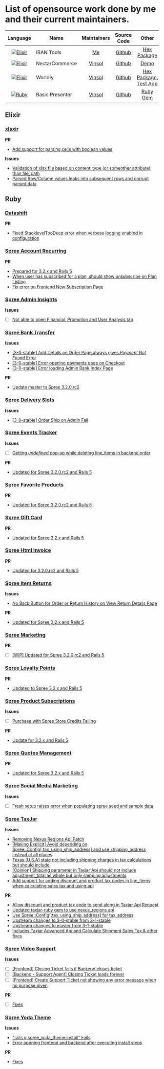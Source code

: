 # List of opensource work done by me and their current maintainers.

| Language | Name | Maintainers | Source Code | Other |
|:-------------:| ------------- |:-------------:| :-----:|:-------------:|
| [![Elixir](http://elixir-lang.org//images/logo/logo.png)](http://elixir-lang.org/) | IBAN Tools | [Me](http://pikender.github.io/resume/) | [Github](https://github.com/pikender/iban_tools) | [Hex Package](https://hex.pm/packages/iban_tools) |
| [![Elixir](http://elixir-lang.org//images/logo/logo.png)](http://elixir-lang.org/) | NectarCommerce | [Vinsol](http://vinsol.com/) | [Github](https://github.com/vinsol/nectarcommerce) | [Demo](https://nectarcommerce-demo.herokuapp.com/) |
| [![Elixir](http://elixir-lang.org//images/logo/logo.png)](http://elixir-lang.org/) | Worldly | [Vinsol](http://vinsol.com/) | [Github](https://github.com/vinsol/worldly) | [Hex Package](https://hex.pm/packages/worldly), [Test App](https://github.com/pikender/worldly_test_app) |
| [![Ruby](https://www.ruby-lang.org/images/header-ruby-logo.png)](https://www.ruby-lang.org/en/) | Basic Presenter | [Vinsol](http://vinsol.com/) | [Github](https://github.com/vinsol/basic_presenter) | [Ruby Gem](https://rubygems.org/gems/basic_presenter) |

## Elixir

### [xlsxir](https://github.com/kennellroxco/xlsxir)

**PR**

- [Add support for parsing cells with boolean values](https://github.com/kennellroxco/xlsxir/pull/32)

**Issues**

- [Validation of xlsx file based on content_type (or someother attribute) than file_path](https://github.com/kennellroxco/xlsxir/issues/33)
- [Parsed Row/Column values leaks into subsequent rows and corrupt parsed data ](https://github.com/kennellroxco/xlsxir/issues/35)

## Ruby

### [Datashift](https://github.com/autotelik/datashift)

**PR**

- [Fixed StacklevelTooDeep error when verbose logging enabled in configuration](https://github.com/autotelik/datashift/pull/50)

### [Spree Account Recurring](https://github.com/vinsol-spree-contrib/spree-account-recurring)

**PR**

- [Prepared for 3.2.x and Rails 5](https://github.com/vinsol-spree-contrib/spree-account-recurring/pull/17)
- [When user has subscribed for a plan, should show unsubscribe on Plan Listing](https://github.com/vinsol-spree-contrib/spree-account-recurring/pull/16)
- [Fix error on Frontend New Subscription Page](https://github.com/vinsol-spree-contrib/spree-account-recurring/pull/15)

### [Spree Admin Insights](https://github.com/vinsol-spree-contrib/spree-admin-insights)

**Issues**

- [ ] [Not able to open Financial, Promotion and User Analysis tab](https://github.com/vinsol-spree-contrib/spree-admin-insights/issues/15)

### [Spree Bank Transfer](https://github.com/vinsol-spree-contrib/spree_bank_transfer)

**Issues**

- [[3-0-stable] Add Details on Order Page always gives *Payment Not Found* Error](https://github.com/vinsol-spree-contrib/spree_bank_transfer/issues/37)
- [[3-0-stable] Error opening payments page on Checkout](https://github.com/vinsol-spree-contrib/spree_bank_transfer/issues/36)
- [[3-0-stable] Error loading Admin Bank Index Page](https://github.com/vinsol-spree-contrib/spree_bank_transfer/issues/35)

**PR**

- [Update master to Spree 3.2.0.rc2](https://github.com/vinsol-spree-contrib/spree_bank_transfer/pull/34)

### [Spree Delivery Slots](https://github.com/vinsol-spree-contrib/spree-delivery-slots)

**Issues**

- [[3-0-stable] Order Ship on Admin Fail](https://github.com/vinsol-spree-contrib/spree-delivery-slots/issues/7)

### [Spree Events Tracker](https://github.com/vinsol-spree-contrib/spree_events_tracker)

**Issues**

- [ ] [Getting *undefined* pop-up while deleting line_items in backend order](https://github.com/vinsol-spree-contrib/spree_events_tracker/issues/2)

**PR**

- [Updated for Spree 3.2.0.rc2 and Rails 5](https://github.com/vinsol-spree-contrib/spree_events_tracker/pull/2)

### [Spree Favorite Products](https://github.com/vinsol-spree-contrib/spree_favorite_products)

**PR**

- [Updated for Spree 3.2.0.rc2 and Rails 5](https://github.com/vinsol-spree-contrib/spree_favorite_products/pull/11)

### [Spree Gift Card](https://github.com/vinsol-spree-contrib/spree_gift_card)

**PR**

- [Updated for Spree 3.2.x and Rails 5](https://github.com/vinsol-spree-contrib/spree_gift_card/pull/34)

### [Spree Html Invoice](https://github.com/vinsol-spree-contrib/spree-html-invoice)

**PR**

- [Updated for 3.2.0.rc2 and Rails 5](https://github.com/vinsol-spree-contrib/spree-html-invoice/pull/14)

### [Spree Item Returns](https://github.com/vinsol-spree-contrib/spree_item_returns)

**Issues**

- [No Back Button for Order or Return History on View Return Details Page](https://github.com/vinsol-spree-contrib/spree_item_returns/issues/28)

**PR**

- [Updated for Spree 3.2.x and Rails 5](https://github.com/vinsol-spree-contrib/spree_item_returns/pull/29)

### [Spree Marketing](https://github.com/vinsol-spree-contrib/spree_marketing)

**PR**

- [ ] [[WIP] Updated for Spree 3.2.0.rc2 and Rails 5](https://github.com/vinsol-spree-contrib/spree_marketing/pull/14)

### [Spree Loyalty Points](https://github.com/vinsol-spree-contrib/spree-loyalty-points)

**PR**

- [Updated to Spree 3.2.x and Rails 5](https://github.com/vinsol-spree-contrib/spree-loyalty-points/pull/23)

### [Spree Product Subscriptions](https://github.com/vinsol-spree-contrib/spree_product_subscriptions)

**Issues**

- [ ] [Purchase with Spree Store Credits Failing](https://github.com/vinsol-spree-contrib/spree_product_subscriptions/issues/51)

**PR**

- [Update for 3.2.x and Rails 5](https://github.com/vinsol-spree-contrib/spree_product_subscriptions/pull/50)

### [Spree Quotes Management](https://github.com/vinsol-spree-contrib/spree-quotes-management)

**PR**

- [Updated for Spree 3.2.x and Rails 5](https://github.com/vinsol-spree-contrib/spree-quotes-management/pull/22)

### [Spree Social Media Marketing](https://github.com/vinsol-spree-contrib/spree-social-media-marketing)

**Issues**

- [ ] [Fresh setup raises error when populating spree seed and sample data](https://github.com/vinsol-spree-contrib/spree-social-media-marketing/issues/2)

### [Spree TaxJar](https://github.com/vinsol-spree-contrib/spree_taxjar)

**Issues**

- [Removing Nexus Regions Api Patch](https://github.com/vinsol-spree-contrib/spree_taxjar/issues/12)
- [[Making Explicit] Avoid depending on Spree::Config[:tax_using_ship_address] and use shipping_address instead at all places](https://github.com/vinsol-spree-contrib/spree_taxjar/issues/15)
- [Texas [U.S.A] state not including shipping charges in tax calculations but should include](https://github.com/vinsol-spree-contrib/spree_taxjar/issues/16)
- [[Opinion] Shipping parameter in Taxjar Api should not include adjustment_total as whole but only shipping adjustments](https://github.com/vinsol-spree-contrib/spree_taxjar/issues/17)
- [Add support for adding discount and product tax codes in line_items when calculating sales tax and using api](https://github.com/vinsol-spree-contrib/spree_taxjar/issues/18)

**PR**

- [Allow discount and product tax code to send along in Taxjar Api Request](https://github.com/vinsol-spree-contrib/spree_taxjar/pull/24)
- [Updated taxjar-ruby gem to use nexus_regions api ](https://github.com/vinsol-spree-contrib/spree_taxjar/pull/22)
- [Use Spree::Config[:tax_using_ship_address] for tax_address](https://github.com/vinsol-spree-contrib/spree_taxjar/pull/23)
- [Upstream changes to 3-0-stable from 3-1-stable](https://github.com/vinsol-spree-contrib/spree_taxjar/pull/27)
- [Upstream changes to master from 3-1-stable](https://github.com/vinsol-spree-contrib/spree_taxjar/pull/26)
- [Includes Taxjar Advanced Api and Calculate Shipment Sales Tax & other fixes](https://github.com/vinsol-spree-contrib/spree_taxjar/pull/25)

### [Spree Video Support](https://github.com/vinsol-spree-contrib/spree-video-support)

**Issues**

- [ ] [[Frontend] Closing Ticket fails if Backend closes ticket](https://github.com/vinsol-spree-contrib/spree-video-support/issues/10)
- [ ] [[Backend - Support Agent] Closing Ticket loads forever](https://github.com/vinsol-spree-contrib/spree-video-support/issues/9)
- [ ] [[Frontend] Create Support Ticket not showing any error message when no purpose given](https://github.com/vinsol-spree-contrib/spree-video-support/issues/11)

**PR**

- [ ] [Fixes](https://github.com/vinsol-spree-contrib/spree-video-support/pull/12)

### [Spree Yoda Theme](https://github.com/vinsol-spree-contrib/spree_yoda_theme)

**Issues**

- ["rails g spree_yoda_theme:install" Fails](https://github.com/vinsol-spree-contrib/spree_yoda_theme/issues/3)
- [Error opening frontend and backend after executing install steps](https://github.com/vinsol-spree-contrib/spree_yoda_theme/issues/2)

**PR**

- [Fixes](https://github.com/vinsol-spree-contrib/spree_yoda_theme/pull/4)
